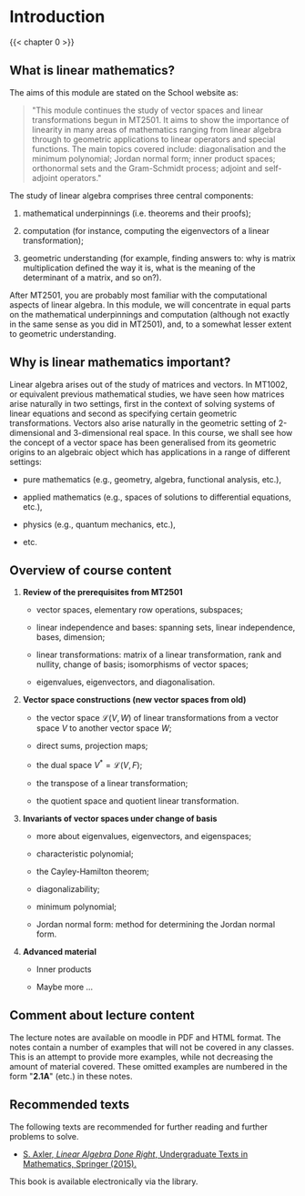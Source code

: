 # Introduction
{{< chapter 0 >}}

## What is linear mathematics?

The aims of this module are stated on the School website as:

> "This module continues the study of vector spaces and linear
> transformations begun in MT2501. It aims to show the importance of
> linearity in many areas of mathematics ranging from linear algebra
> through to geometric applications to linear operators and special
> functions. The main topics covered include: diagonalisation and the
> minimum polynomial; Jordan normal form; inner product spaces;
> orthonormal sets and the Gram-Schmidt process; adjoint and
> self-adjoint operators."

The study of linear algebra comprises three central components:

1.  mathematical underpinnings (i.e. theorems and their proofs);

2.  computation (for instance, computing the eigenvectors of a linear
    transformation);

3.  geometric understanding (for example, finding answers to: why is
    matrix multiplication defined the way it is, what is the meaning of
    the determinant of a matrix, and so on?).

After MT2501, you are probably most familiar with the computational
aspects of linear algebra. In this module, we will concentrate in equal
parts on the mathematical underpinnings and computation (although not
exactly in the same sense as you did in MT2501), and, to a somewhat
lesser extent to geometric understanding.

## Why is linear mathematics important?

Linear algebra arises out of the study of matrices and vectors. In
MT1002, or equivalent previous mathematical studies, we have seen how
matrices arise naturally in two settings, first in the context of
solving systems of linear equations and second as specifying certain
geometric transformations. Vectors also arise naturally in the geometric
setting of 2-dimensional and 3-dimensional real space. In this course,
we shall see how the concept of a vector space has been generalised from
its geometric origins to an algebraic object which has applications in a
range of different settings:

-   pure mathematics (e.g., geometry, algebra, functional analysis,
    etc.),

-   applied mathematics (e.g., spaces of solutions to differential
    equations, etc.),

-   physics (e.g., quantum mechanics, etc.),

-   etc.

## Overview of course content

1.  **Review of the prerequisites from MT2501**

    -   vector spaces, elementary row operations, subspaces;

    -   linear independence and bases: spanning sets, linear
        independence, bases, dimension;

    -   linear transformations: matrix of a linear transformation, rank
        and nullity, change of basis; isomorphisms of vector spaces;

    -   eigenvalues, eigenvectors, and diagonalisation.

2.  **Vector space constructions (new vector spaces from old)**

    -   the vector space $\mathcal{L}(V, W)$ of linear transformations
        from a vector space $V$ to another vector space $W$;

    -   direct sums, projection maps;

    -   the dual space $V ^ * = \mathcal{L}(V,F)$;

    -   the transpose of a linear transformation;

    -   the quotient space and quotient linear transformation.

3.  **Invariants of vector spaces under change of basis**

    -   more about eigenvalues, eigenvectors, and eigenspaces;

    -   characteristic polynomial;

    -   the Cayley-Hamilton theorem;

    -   diagonalizability;

    -   minimum polynomial;

    -   Jordan normal form: method for determining the Jordan normal
        form.

4.  **Advanced material**

    -   Inner products

    -   Maybe more $\ldots$

## Comment about lecture content

The lecture notes are available on moodle in PDF and HTML format. The
notes contain a number of examples that will not be covered in any
classes. This is an attempt to provide more examples, while not
decreasing the amount of material covered. These omitted examples are
numbered in the form "**2.1A**" (etc.) in these notes.

## Recommended texts

The following texts are recommended for further reading and further
problems to solve.

-   [S. Axler, *Linear Algebra Done Right*, Undergraduate Texts in
    Mathematics, Springer (2015).](https://bit.ly/3BqR6BG)

This book is available electronically via the library.
